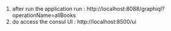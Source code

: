 1. after run the application run : http://localhost:8088/graphiql?operationName=allBooks
2. do access the consul UI : http://localhost:8500/ui
